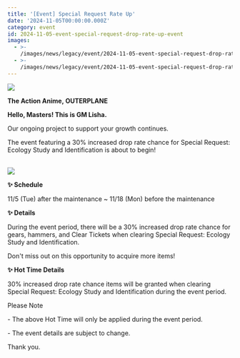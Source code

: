 ```yaml
---
title: '[Event] Special Request Rate Up'
date: '2024-11-05T00:00:00.000Z'
category: event
id: 2024-11-05-event-special-request-drop-rate-up-event
images:
  - >-
    /images/news/legacy/event/2024-11-05-event-special-request-drop-rate-up-event/996bc6a914fe46fcbd0e896f8064384e.webp
  - >-
    /images/news/legacy/event/2024-11-05-event-special-request-drop-rate-up-event/32206602e3d6454388b97fe02ba86065.webp
---
```


![](/images/news/legacy/event/2024-11-05-event-special-request-drop-rate-up-event/996bc6a914fe46fcbd0e896f8064384e.webp)

**The Action Anime, OUTERPLANE**

**Hello, Masters! This is GM Lisha.**

Our ongoing project to support your growth continues.

The event featuring a 30% increased drop rate chance for Special Request: Ecology Study and Identification is about to begin!

   
![](/images/news/legacy/event/2024-11-05-event-special-request-drop-rate-up-event/32206602e3d6454388b97fe02ba86065.webp)  
  

**✨ Schedule**

11/5 (Tue) after the maintenance ~ 11/18 (Mon) before the maintenance  
  

**✨ Details**

During the event period, there will be a 30% increased drop rate chance for gears, hammers, and Clear Tickets when clearing Special Request: Ecology Study and Identification.

Don't miss out on this opportunity to acquire more items!

**✨ Hot Time Details**

30% increased drop rate chance items will be granted when clearing Special Request: Ecology Study and Identification during the event period.

Please Note

\- The above Hot Time will only be applied during the event period.

\- The event details are subject to change.

Thank you.
